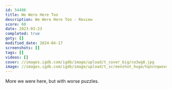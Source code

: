 ```yaml
---
id: 54486
title: We Were Here Too
description: We Were Here Too - Review
score: 60
date: 2023-03-23
completed: true
goty: []
modified_date: 2024-04-17
screenshots: []
tags: []
videos: []
cover: //images.igdb.com/igdb/image/upload/t_cover_big/co3wg8.jpg
image: //images.igdb.com/igdb/image/upload/t_screenshot_huge/hqncnqwox4yfxahmujcj.jpg
---
```

More we were here, but with worse puzzles.